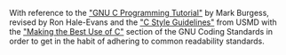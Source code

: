 With reference to the ["GNU C Programming Tutorial"](http://www.crasseux.com/books/ctut.pdf) by Mark Burgess, revised by Ron Hale-Evans and the ["C Style Guidelines"](https://www.cs.umd.edu/~nelson/classes/resources/cstyleguide/) from USMD with the ["Making the Best Use of C"](https://www.gnu.org/prep/standards/standards.html#Writing-C) section of the GNU Coding Standards in order to get in the habit of adhering to common readability standards.
